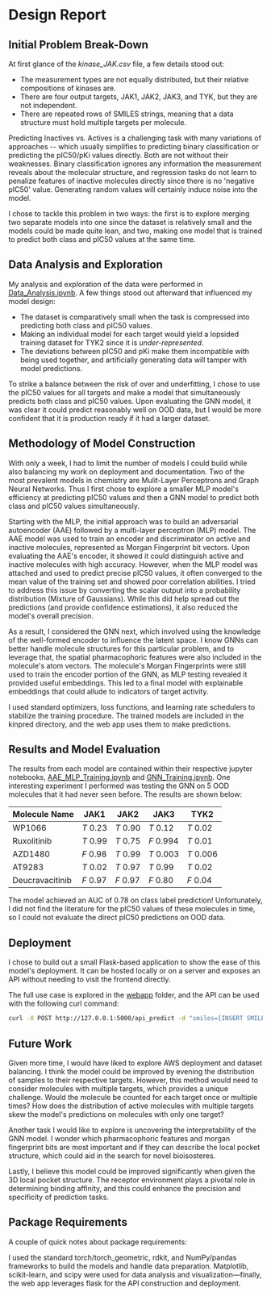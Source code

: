 # Design Report 

## Initial Problem Break-Down 
At first glance of the _kinase_JAK.csv_ file, a few details stood out: 
* The measurement types are not equally distributed, but their relative compositions of kinases are.
* There are four output targets, JAK1, JAK2, JAK3, and TYK, but they are not independent.
* There are repeated rows of SMILES strings, meaning that a data structure must hold multiple targets per molecule. 

Predicting Inactives vs. Actives is a challenging task with many variations of approaches -- which usually simplifies to predicting binary classification or predicting the pIC50/pKi values directly. Both are not without their weaknesses. Binary classification ignores any information the measurement reveals about the molecular structure, and regression tasks do not learn to penalize features of inactive molecules directly since there is no 'negative pIC50' value. Generating random values will certainly induce noise into the model.  

I chose to tackle this problem in two ways: the first is to explore merging two separate models into one since the dataset is relatively small and the models could be made quite lean, and two, making one model that is trained to predict both class and pIC50 values at the same time.

## Data Analysis and Exploration 

My analysis and exploration of the data were performed in [Data_Analysis.ipynb](Data_Analysis.ipynb). A few things stood out afterward that influenced my model design:
* The dataset is comparatively small when the task is compressed into predicting both class and pIC50 values.
* Making an individual model for each target would yield a lopsided training dataset for TYK2 since it is _under-represented_.
* The deviations between pIC50 and pKi make them incompatible with being used together, and artificially generating data will tamper with model predictions.

To strike a balance between the risk of over and underfitting, I chose to use the pIC50 values for all targets and make a model that simultaneously predicts both class and pIC50 values. Upon evaluating the GNN model, it was clear it could predict reasonably well on OOD data, but I would be more confident that it is production ready if it had a larger dataset.

## Methodology of Model Construction

With only a week, I had to limit the number of models I could build while also balancing my work on deployment and documentation. Two of the most prevalent models in chemistry are Mulit-Layer Perceptrons and Graph Neural Networks. Thus I first chose to explore a smaller MLP model's efficiency at predicting pIC50 values and then a GNN model to predict both class and pIC50 values simultaneously. 

Starting with the MLP, the initial approach was to build an adversarial autoencoder (AAE) followed by a multi-layer perceptron (MLP) model. The AAE model was used to train an encoder and discriminator on active and inactive molecules, represented as Morgan Fingerprint bit vectors. Upon evaluating the AAE's encoder, it showed it could distinguish active and inactive molecules with high accuracy. However, when the MLP model was attached and used to predict precise pIC50 values, it often converged to the mean value of the training set and showed poor correlation abilities. I tried to address this issue by converting the scalar output into a probability distribution (Mixture of Gaussians). While this did help spread out the predictions (and provide confidence estimations), it also reduced the model's overall precision.

As a result, I considered the GNN next, which involved using the knowledge of the well-formed encoder to influence the latent space. I know GNNs can better handle molecule structures for this particular problem, and to leverage that, the spatial pharmacophoric features were also included in the molecule's atom vectors. The molecule's Morgan Fingerprints were still used to train the encoder portion of the GNN, as MLP testing revealed it provided useful embeddings. This led to a final model with explainable embeddings that could allude to indicators of target activity.  


I used standard optimizers, loss functions, and learning rate schedulers to stabilize the training procedure. The trained models are included in the kinpred directory, and the web app uses them to make predictions. 


## Results and Model Evaluation

The results from each model are contained within their respective jupyter notebooks, [AAE_MLP_Training.ipynb](AAE_MLP_Training.ipynb) and [GNN_Training.ipynb](GNN_Training.ipynb). One interesting experiment I performed was testing the GNN on 5 OOD molecules that it had never seen before. The results are shown below:


| Molecule Name | JAK1 | JAK2 | JAK3 | TYK2 |
| --- | --- | --- | --- | --- |
| WP1066 | *T* 0.23 | *T* 0.90 | *T* 0.12 | *T* 0.02 |
| Ruxolitinib | *T* 0.99 | *T* 0.75 | *F* 0.994 | *T* 0.01 |
| AZD1480 | *F* 0.98 | *T* 0.99 | *T* 0.003 | *T* 0.006 |
| AT9283 | *T* 0.02 | *T* 0.97 | *T* 0.99 | *T* 0.02 |
| Deucravacitinib | *F* 0.97 | *F* 0.97 | *F* 0.80 | *F* 0.04 |

The model achieved an AUC of 0.78 on class label prediction! Unfortunately, I did not find the literature for the pIC50 values of these molecules in time, so I could not evaluate the direct pIC50 predictions on OOD data. 

## Deployment 

I chose to build out a small Flask-based application to show the ease of this model's deployment. It can be hosted locally or on a server and exposes an API without needing to visit the frontend directly.  

The full use case is explored in the [webapp](webapp) folder, and the API can be used with the following curl command:
```bash
curl -X POST http://127.0.0.1:5000/api_predict -d "smiles=[INSERT SMILES]"
```

## Future Work

Given more time, I would have liked to explore AWS deployment and dataset balancing. I think the model could be improved by evening the distribution of samples to their respective targets. However, this method would need to consider molecules with multiple targets, which provides a unique challenge. Would the molecule be counted for each target once or multiple times? How does the distribution of active molecules with multiple targets skew the model's predictions on molecules with only one target? 

Another task I would like to explore is uncovering the interpretability of the GNN model. I wonder which pharmacophoric features and morgan fingerprint bits are most important and if they can describe the local pocket structure, which could aid in the search for novel bioisosteres.    

Lastly, I believe this model could be improved significantly when given the 3D local pocket structure. The receptor environment plays a pivotal role in determining binding affinity, and this could enhance the precision and specificity of prediction tasks.

## Package Requirements 

A couple of quick notes about package requirements:

I used the standard torch/torch_geometric, rdkit, and NumPy/pandas frameworks to build the models and handle data preparation. Matplotlib, scikit-learn, and scipy were used for data analysis and visualization—finally, the web app leverages flask for the API construction and deployment.

